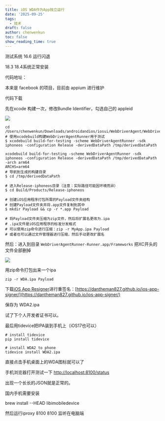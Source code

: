 ```yaml
---
title: iOS WDA作为App独立运行
date: '2025-09-25'
tags:
  - 技术
draft: false
author: chenwenkun
toc: false
show_reading_time: true
---
```

测试系统 16.6 运行闪退

18.3 18.4系统正常安装

代码地址：

本来是 facebook 的项目，目前由 appium 进行维护

代码下载

先在xcode 构建一次，修改Bundle Identifier，勾选自己的 appleid

![](https://prod-files-secure.s3.us-west-2.amazonaws.com/c205fb54-92b2-4987-8be3-972b67d27acc/cb756a73-27bc-4b0d-951a-858df3344b59/image.png?X-Amz-Algorithm=AWS4-HMAC-SHA256&X-Amz-Content-Sha256=UNSIGNED-PAYLOAD&X-Amz-Credential=ASIAZI2LB466SH47VXVM%2F20251018%2Fus-west-2%2Fs3%2Faws4_request&X-Amz-Date=20251018T004646Z&X-Amz-Expires=3600&X-Amz-Security-Token=IQoJb3JpZ2luX2VjEAgaCXVzLXdlc3QtMiJHMEUCIQDk%2BP2%2FRvSZ5DPbjQVS%2BZ2Jz3tfaNzPaVt97IFGXSyT7QIgNp2s%2BOHsBafGStyMM1qHX%2FKlMsrFh8bRD3Akr3IDmjAqiAQIsf%2F%2F%2F%2F%2F%2F%2F%2F%2F%2FARAAGgw2Mzc0MjMxODM4MDUiDMVloShPeM8vTCnkPyrcA6z6akv4MUST16SSL53CbRMf3qFuS%2BF9AF4X%2BtcPiWgt3o%2BsyONts9R%2F6Y3tm%2B3nrx5luJU9LWwuJ6YmIrjhgeXs04FTkGC5oII%2BJn%2FNipMjdoSLaT%2FTx5BrMb3s%2FZLxo9FJ9h2sQ8V0XFH0tugg3CPi21FBTTDDXVTsU%2FtkbY%2F8it0BE4shnGEveBiZJkf6bgL3qExhMX9sMp7eNNgfQArnvmCu4RRGO0kA6BG5xM1iCOcsrqNwflGW1YakwLrjU4b10YTzyZSVy%2BFMTwuuLlJ2tLvN8I0xp6ufV%2FhGAFE2ORQxXTPvQ%2FX2P1rvpOWltQxwa00ELpaRGltmEOVQL6uaV6OGx8jUNuguOK1qmvvE2Qk9oXEMM%2BKruH2uQKLo0bpvvCNdivFaPRXe6M8CXncWOxUP1tX5whx366pJRrLzu%2F2C92tggBMP6mvkgMgPrSx9VpIu06iuCdupZmufk2ylJn%2F1A%2FwbO2cFSQ4Cc8OoCDyrralohEcwkMnhnuVqEfYfEO0pULVpIIp9KkZKE6E8fU0exRqx97pSE%2B6slRiNQgF2cdhGdfEk6fj%2F79LWwahkqUYA93gp0WREJPS%2B9fDmlM0t6ptIe9geM28xGZ3x69%2BSuNTFakBXC9MXMKW0y8cGOqUBdzm7B8BhZZrv9vNEFqQY%2F8xgX7CGHIm61FrWqVCzY4ec20VzcOyPaOjbcqvlA09BAAc310D17Pd9iAsqmQZYBw%2F%2BW0KF8QUJotc%2Fqi8KTWYAlbWxZTYuuA9sSr7fHYI9%2BFSEqfCAddZA19pNFPAZ4w5AI3673kp17uZ87QLpRIVL9gBVnu%2BCcLRh%2BA%2Ba3To%2F2lPoGBV5Y78qyr8tGxHdzBWZHabR&X-Amz-Signature=105ed2a1721e9d338ccbe906d8d2adac9047bc42cfec3a5912ac8f7c77ef8c51&X-Amz-SignedHeaders=host&x-amz-checksum-mode=ENABLED&x-id=GetObject)

```shell
cd /Users/chenwenkun/Downloads/androidandios/iosui/WebDriverAgent/WebDriverAgent
# 使用xcodebuild构建WebDriverAgentRunner用于测试
$ xcodebuild build-for-testing -scheme WebDriverAgentRunner -sdk iphoneos -configuration Release -derivedDataPath /tmp/derivedDataPath

xcodebuild build-for-testing -scheme WebDriverAgentRunner -sdk iphoneos -configuration Release -derivedDataPath /tmp/derivedDataPath -arch arm64
ARCHS=arm64
# 导航到生成的构建目录
$ cd /tmp/derivedDataPath

# 进入Release-iphoneos目录（注意：实际路径可能因环境而异）
$ cd Build/Products/Release-iphoneos

# 创建iOS应用程序打包所需的Payload文件夹结构
# 创建Payload文件夹并将.app文件复制到其中
$ mkdir Payload && cp -r *.app Payload

# 将Payload文件夹压缩为zip文件，然后将扩展名更改为.ipa
# .ipa文件是iOS应用程序的标准分发格式
# 可以使用zip命令进行压缩：zip -r MyApp.ipa Payload
# 或者也可以通过文件管理器进行压缩，然后手动更改扩展名
```

然后：进入到目录 `WebDriverAgentRunner-Runner.app/Frameworks` 把XC开头的文件全部删掉

![](https://prod-files-secure.s3.us-west-2.amazonaws.com/c205fb54-92b2-4987-8be3-972b67d27acc/358b8d2b-1bfe-4fb9-beb5-83e1de5f201e/image.png?X-Amz-Algorithm=AWS4-HMAC-SHA256&X-Amz-Content-Sha256=UNSIGNED-PAYLOAD&X-Amz-Credential=ASIAZI2LB466SH47VXVM%2F20251018%2Fus-west-2%2Fs3%2Faws4_request&X-Amz-Date=20251018T004646Z&X-Amz-Expires=3600&X-Amz-Security-Token=IQoJb3JpZ2luX2VjEAgaCXVzLXdlc3QtMiJHMEUCIQDk%2BP2%2FRvSZ5DPbjQVS%2BZ2Jz3tfaNzPaVt97IFGXSyT7QIgNp2s%2BOHsBafGStyMM1qHX%2FKlMsrFh8bRD3Akr3IDmjAqiAQIsf%2F%2F%2F%2F%2F%2F%2F%2F%2F%2FARAAGgw2Mzc0MjMxODM4MDUiDMVloShPeM8vTCnkPyrcA6z6akv4MUST16SSL53CbRMf3qFuS%2BF9AF4X%2BtcPiWgt3o%2BsyONts9R%2F6Y3tm%2B3nrx5luJU9LWwuJ6YmIrjhgeXs04FTkGC5oII%2BJn%2FNipMjdoSLaT%2FTx5BrMb3s%2FZLxo9FJ9h2sQ8V0XFH0tugg3CPi21FBTTDDXVTsU%2FtkbY%2F8it0BE4shnGEveBiZJkf6bgL3qExhMX9sMp7eNNgfQArnvmCu4RRGO0kA6BG5xM1iCOcsrqNwflGW1YakwLrjU4b10YTzyZSVy%2BFMTwuuLlJ2tLvN8I0xp6ufV%2FhGAFE2ORQxXTPvQ%2FX2P1rvpOWltQxwa00ELpaRGltmEOVQL6uaV6OGx8jUNuguOK1qmvvE2Qk9oXEMM%2BKruH2uQKLo0bpvvCNdivFaPRXe6M8CXncWOxUP1tX5whx366pJRrLzu%2F2C92tggBMP6mvkgMgPrSx9VpIu06iuCdupZmufk2ylJn%2F1A%2FwbO2cFSQ4Cc8OoCDyrralohEcwkMnhnuVqEfYfEO0pULVpIIp9KkZKE6E8fU0exRqx97pSE%2B6slRiNQgF2cdhGdfEk6fj%2F79LWwahkqUYA93gp0WREJPS%2B9fDmlM0t6ptIe9geM28xGZ3x69%2BSuNTFakBXC9MXMKW0y8cGOqUBdzm7B8BhZZrv9vNEFqQY%2F8xgX7CGHIm61FrWqVCzY4ec20VzcOyPaOjbcqvlA09BAAc310D17Pd9iAsqmQZYBw%2F%2BW0KF8QUJotc%2Fqi8KTWYAlbWxZTYuuA9sSr7fHYI9%2BFSEqfCAddZA19pNFPAZ4w5AI3673kp17uZ87QLpRIVL9gBVnu%2BCcLRh%2BA%2Ba3To%2F2lPoGBV5Y78qyr8tGxHdzBWZHabR&X-Amz-Signature=dd138ef6c467ef5005132bc6e6c1e41b5f0b95739362d9e963ad4c9434bb8007&X-Amz-SignedHeaders=host&x-amz-checksum-mode=ENABLED&x-id=GetObject)

用zip命令打包出来一个ipa

```shell
zip -r WDA.ipa Payload
```

下载[iOS App Resigner](https://zhida.zhihu.com/search?content_id=237756070&content_type=Article&match_order=1&q=iOS%20App%20Resigner&zd_token=eyJhbGciOiJIUzI1NiIsInR5cCI6IkpXVCJ9.eyJpc3MiOiJ6aGlkYV9zZXJ2ZXIiLCJleHAiOjE3NDQzNTQ0ODAsInEiOiJpT1MgQXBwIFJlc2lnbmVyIiwiemhpZGFfc291cmNlIjoiZW50aXR5IiwiY29udGVudF9pZCI6MjM3NzU2MDcwLCJjb250ZW50X3R5cGUiOiJBcnRpY2xlIiwibWF0Y2hfb3JkZXIiOjEsInpkX3Rva2VuIjpudWxsfQ.XGwOKX0ujlvhojSuRT3SlA0sDFnQK-FxDJr60CX6YqU&zhida_source=entity)进行重签名：[https://dantheman827.github.io/ios-app-signer/](https://dantheman827.github.io/ios-app-signer/)

保存为 WDA2.ipa

试了下个人开发者证书可以。

最后用tidevice把IPA装到手机上（iOS17也可以）

```shell
# install tidevice
pip install tidevice

# install WDA2 to phone
tidevice install WDA2.ipa
```

直接点击手机桌面上的WDA图标就可以了

手机浏览器打开测试一下 [http://localhost:8100/status](http://localhost:8100/status)

出现一个长长的JSON就是正常的。

国内手机需要安装

brew install --HEAD libimobiledevice

然后运行iproxy 8100 8100 监听在电脑端
